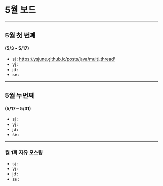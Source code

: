 # 5월 보드 

------

## 5월 첫  번째

#### (5/3 ~ 5/17)

- sj : https://ysjune.github.io/posts/java/multi_thread/
- yj :
- jd : 
- se :



------

## 5월 두번째

#### (5/17 ~ 5/31)

- sj : 
- yj :
- jd : 
- se :

------

### 월 1회 자유 포스팅

- sj : 
- yj :
- jd : 
- se :